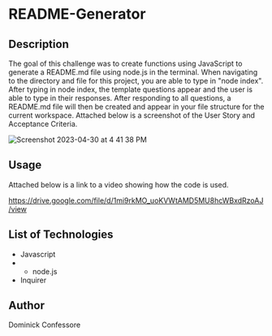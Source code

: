 # README-Generator

## Description
The goal of this challenge was to create functions using JavaScript to generate a README.md file using node.js in the terminal. When navigating to the directory and file for this project, you are able to type in "node index". After typing in node index, the template questions appear and the user is able to type in their responses. After responding to all questions, a README.md file will then be created and appear in your file structure for the current workspace. Attached below is a screenshot of the User Story and Acceptance Criteria.

![Screenshot 2023-04-30 at 4 41 38 PM](https://user-images.githubusercontent.com/123976458/235375583-1f8d56fe-394c-498d-af25-069a73ace6dc.png)

## Usage
Attached below is a link to a video showing how the code is used.

https://drive.google.com/file/d/1mi9rkMO_uoKVWtAMD5MU8hcWBxdRzoAJ/view

## List of Technologies
- Javascript
- - node.js
- Inquirer

## Author
Dominick Confessore
